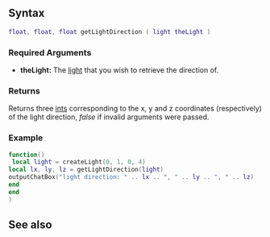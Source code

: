 Syntax
------

``` lua
float, float, float getLightDirection ( light theLight )
```

### Required Arguments

-   **theLight:** The [light](/docs/element/light.md "wikilink") that you wish to retrieve the direction of.

### Returns

Returns three [ints](/docs/int.md "wikilink") corresponding to the x, y and z coordinates (respectively) of the light direction, *false* if invalid arguments were passed.

### Example

``` Lua
function()
 local light = createLight(0, 1, 0, 4)
local lx, ly, lz = getLightDirection(light)
outputChatBox("light direction: " .. lx .. ", " .. ly .. ", " .. lz)
end 
end
)
```

See also
--------

